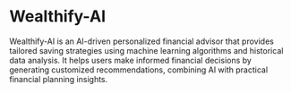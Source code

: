 # Wealthify-Al
Wealthify-AI is an AI-driven personalized financial advisor that provides tailored saving strategies using machine learning algorithms and historical data analysis. It helps users make informed financial decisions by generating customized recommendations, combining AI with practical financial planning insights.
